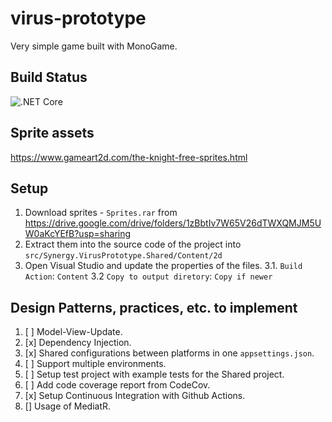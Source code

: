 # virus-prototype
Very simple game built with MonoGame.

## Build Status
![.NET Core](https://github.com/StanislavChankov/virus-prototype/workflows/.NET%20Core/badge.svg)

## Sprite assets
https://www.gameart2d.com/the-knight-free-sprites.html

## Setup
1. Download sprites - `Sprites.rar` from https://drive.google.com/drive/folders/1zBbtIv7W65V26dTWXQMJM5UW0aKcYEfB?usp=sharing
2. Extract them into the source code of the project into `src/Synergy.VirusPrototype.Shared/Content/2d`
3. Open Visual Studio and update the properties of the files.
3.1. `Build Action`: `Content`
3.2 `Copy to output diretory`: `Copy if newer`

## Design Patterns, practices, etc. to implement
1. [ ] Model-View-Update.
2. [x] Dependency Injection.
3. [x] Shared configurations between platforms in one `appsettings.json`.
4. [ ] Support multiple environments.
5. [ ] Setup test project with example tests for the Shared project.
6. [ ] Add code coverage report from CodeCov.
7. [x] Setup Continuous Integration with Github Actions.
8. [] Usage of MediatR.
